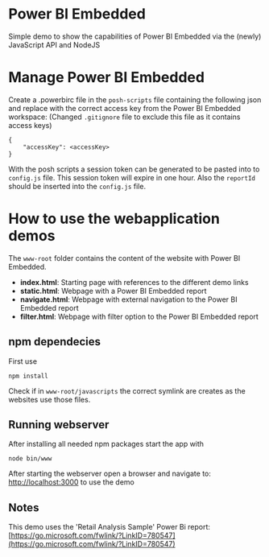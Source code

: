 # Power BI Embedded

Simple demo to show the capabilities of Power BI Embedded via the (newly) JavaScript API and NodeJS

# Manage Power BI Embedded
Create a .powerbirc file in the `posh-scripts` file containing the following json and replace with the correct access key from the Power BI Embedded workspace: (Changed `.gitignore` file to exclude this file as it contains access keys) 
```[json]
{
    "accessKey": <accessKey>
}
```
With the posh scripts a session token can be generated to be pasted into to `config.js` file. This session token will expire in one hour.
Also the `reportId` should be inserted into the `config.js` file.

#  How to use the webapplication demos
The `www-root` folder contains the content of the website with Power BI Embedded.

- **index.html**: Starting page with references to the different demo links
- **static.html**: Webpage with a Power BI Embedded report
- **navigate.html**: Webpage with external navigation to the Power BI Embedded report 
- **filter.html**: Webpage with filter option to the Power BI Embedded report

## npm dependecies
First use 
```
npm install
```

Check if in `www-root/javascripts` the correct symlink are creates as the websites use those files.

## Running webserver
After installing all needed npm packages start the app with
```
node bin/www
```

After starting the webserver open a browser and navigate to: [http://localhost:3000](http://localhost:3000) to use the demo

## Notes
This demo uses the 'Retail Analysis Sample' Power Bi report: [https://go.microsoft.com/fwlink/?LinkID=780547](https://go.microsoft.com/fwlink/?LinkID=780547)
